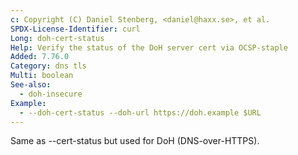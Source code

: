```yaml
---
c: Copyright (C) Daniel Stenberg, <daniel@haxx.se>, et al.
SPDX-License-Identifier: curl
Long: doh-cert-status
Help: Verify the status of the DoH server cert via OCSP-staple
Added: 7.76.0
Category: dns tls
Multi: boolean
See-also:
  - doh-insecure
Example:
  - --doh-cert-status --doh-url https://doh.example $URL
---
```


Same as --cert-status but used for DoH (DNS-over-HTTPS).
